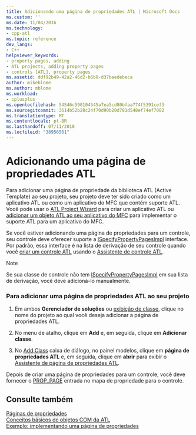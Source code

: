 ```yaml
---
title: Adicionando uma página de propriedades ATL | Microsoft Docs
ms.custom: ''
ms.date: 11/04/2016
ms.technology:
- cpp-atl
ms.topic: reference
dev_langs:
- C++
helpviewer_keywords:
- property pages, adding
- ATL projects, adding property pages
- controls [ATL], property pages
ms.assetid: ddf92b49-42a2-46d2-b6b8-d37baedebeca
author: mikeblome
ms.author: mblome
ms.workload:
- cplusplus
ms.openlocfilehash: 54546c590104545a7ea5cd80bfaa774f5391cef3
ms.sourcegitcommit: 3614b52b28c24f70d90b20d781d548ef74ef7082
ms.translationtype: MT
ms.contentlocale: pt-BR
ms.lasthandoff: 07/11/2018
ms.locfileid: "38956561"
---
```

# <a name="adding-an-atl-property-page"></a>Adicionando uma página de propriedades ATL
Para adicionar uma página de propriedade da biblioteca ATL (Active Template) ao seu projeto, seu projeto deve ter sido criado como um aplicativo ATL ou como um aplicativo do MFC que contém suporte ATL. Você pode usar o [ATL Project Wizard](../../atl/reference/atl-project-wizard.md) para criar um aplicativo ATL ou [adicionar um objeto ATL ao seu aplicativo do MFC](../../mfc/reference/adding-atl-support-to-your-mfc-project.md) para implementar o suporte ATL para um aplicativo do MFC.  
  
 Se você estiver adicionando uma página de propriedades para um controle, seu controle deve oferecer suporte a [ISpecifyPropertyPagesImpl](../../atl/reference/ispecifypropertypagesimpl-class.md) interface. Por padrão, essa interface é na lista de derivação de seu controle quando você [criar um controle ATL](../../atl/reference/adding-an-atl-control.md) usando o [Assistente de controle ATL](../../atl/reference/atl-control-wizard.md).  
  
> [!NOTE]
>  Se sua classe de controle não tem [ISpecifyPropertyPagesImpl](../../atl/reference/ispecifypropertypagesimpl-class.md) em sua lista de derivação, você deve adicioná-lo manualmente.  
  
### <a name="to-add-an-atl-property-page-to-your-project"></a>Para adicionar uma página de propriedades ATL ao seu projeto  
  
1.  Em ambos **Gerenciador de soluções** ou [exibição de classe](/visualstudio/ide/viewing-the-structure-of-code), clique no nome do projeto ao qual você deseja adicionar a página de propriedades ATL.  
  
2.  No menu de atalho, clique em **Add** e, em seguida, clique em **Adicionar classe**.  
  
3.  No [Add Class](../../ide/add-class-dialog-box.md) caixa de diálogo, no painel modelos, clique em **página de propriedades ATL** e, em seguida, clique em **abrir** para exibir o [Assistente de página de propriedades ATL](../../atl/reference/atl-property-page-wizard.md).  
  
 Depois de criar uma página de propriedades para um controle, você deve fornecer o [PROP_PAGE](property-map-macros.md#prop_page) entrada no mapa de propriedade para o controle.  
  
## <a name="see-also"></a>Consulte também  
 [Páginas de propriedades](../../atl/atl-com-property-pages.md)   
 [Conceitos básicos de objetos COM da ATL](../../atl/fundamentals-of-atl-com-objects.md)   
 [Exemplo: implementando uma página de propriedades](../../atl/example-implementing-a-property-page.md)

